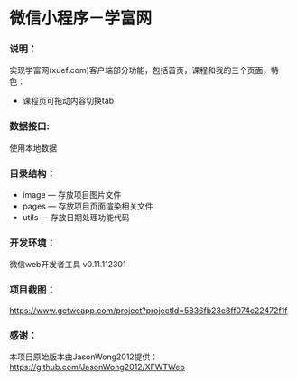 # 微信小程序－学富网

### 说明：

实现学富网(xuef.com)客户端部分功能，包括首页，课程和我的三个页面，特色：
- 课程页可拖动内容切换tab

### 数据接口:

使用本地数据

### 目录结构：

- image — 存放项目图片文件
- pages — 存放项目页面渲染相关文件
- utils — 存放日期处理功能代码

### 开发环境：

微信web开发者工具 v0.11.112301

### 项目截图：

https://www.getweapp.com/project?projectId=5836fb23e8ff074c22472f1f

### 感谢：

本项目原始版本由JasonWong2012提供：https://github.com/JasonWong2012/XFWTWeb
